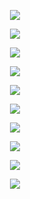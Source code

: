
<p align="center"><img src="https://user-images.githubusercontent.com/30474126/137649416-b603c272-856e-49e1-9258-6d698886e0d2.png" /></p>

<p align="center"><img src="https://user-images.githubusercontent.com/30474126/137649437-2eebbbcd-3cc2-4ded-b65c-6276e0d2e136.png" /></p>   

<p align="center"><img src="https://user-images.githubusercontent.com/30474126/137649500-931afbe7-ab24-4c17-80d6-c45c07dfc4ba.png" /></p>

<p align="center"><img src="https://user-images.githubusercontent.com/30474126/137649517-6f8436c4-6609-441e-929f-ec88b9eddc2d.png" /></p>

<p align="center"><img src="https://user-images.githubusercontent.com/30474126/137649530-e8e9de56-8715-45ff-bef2-2f41960fded8.png" /></p>

<p align="center"><img src="https://user-images.githubusercontent.com/30474126/137649870-44233ed0-7896-4821-b72f-0cfe4d22b048.png" /></p>  

<p align="center"><img src="https://user-images.githubusercontent.com/30474126/137649886-e7b717d6-94c8-4cae-8a23-e3f1d0421a48.png" /></p> 

<p align="center"><img src="https://user-images.githubusercontent.com/30474126/137649923-10dc1099-4365-4f06-93c9-3a1b710695a2.png" /></p> 

<p align="center"><img src="https://user-images.githubusercontent.com/30474126/137649940-3d9f7dbe-1374-4a82-b555-3858bafd4d32.png" /></p> 

<p align="center"><img src="https://user-images.githubusercontent.com/30474126/137649967-a24606b9-dae7-4338-b55b-a0f02f29af12.png" /></p>

